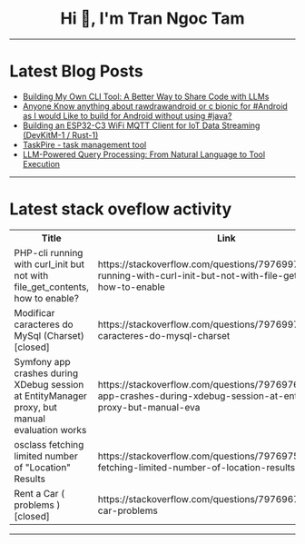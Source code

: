 <h1 align="center">Hi 👋, I'm Tran Ngoc Tam</h1>

---

# Latest Blog Posts 
<!-- BLOG-POST-LIST:START -->
- [Building My Own CLI Tool: A Better Way to Share Code with LLMs](https://dev.to/jongwan93/building-my-own-cli-tool-a-better-way-to-share-code-with-llms-1708)
- [Anyone Know anything about rawdrawandroid or c bionic for #Android as I would Like to build for Android without using #java?](https://dev.to/1negroup/anyone-know-anything-about-rawdrawandroid-or-c-bionic-for-android-as-i-would-like-to-build-for-360o)
- [Building an ESP32-C3 WiFi MQTT Client for IoT Data Streaming &lpar;DevKitM-1 / Rust-1&rpar;](https://dev.to/jajera/building-an-esp32-c3-wifi-mqtt-client-for-iot-data-streaming-devkitm-1-rust-1-dp9)
- [TaskPire - task management tool](https://dev.to/rayiumir/taskpire-task-management-tool-5758)
- [LLM-Powered Query Processing: From Natural Language to Tool Execution](https://dev.to/gazolla/llm-powered-query-processing-from-natural-language-to-tool-execution-654)
<!-- BLOG-POST-LIST:END -->

---

# Latest stack oveflow activity
<table>
  <tr><th>Title</th><th>Link</th></tr>
  <!-- STACKOVERFLOW:START --><tr><td>PHP-cli running with curl_init but not with file_get_contents, how to enable?</td><td>https://stackoverflow.com/questions/79769978/php-cli-running-with-curl-init-but-not-with-file-get-contents-how-to-enable</td></tr><tr><td>Modificar caracteres do MySql &lpar;Charset&rpar; [closed]</td><td>https://stackoverflow.com/questions/79769974/modificar-caracteres-do-mysql-charset</td></tr><tr><td>Symfony app crashes during XDebug session at EntityManager proxy, but manual evaluation works</td><td>https://stackoverflow.com/questions/79769765/symfony-app-crashes-during-xdebug-session-at-entitymanager-proxy-but-manual-eva</td></tr><tr><td>osclass fetching limited number of &quot;Location&quot; Results</td><td>https://stackoverflow.com/questions/79769752/osclass-fetching-limited-number-of-location-results</td></tr><tr><td>Rent a Car &lpar; problems &rpar; [closed]</td><td>https://stackoverflow.com/questions/79769670/rent-a-car-problems</td></tr><!-- STACKOVERFLOW:END -->
</table>

---


